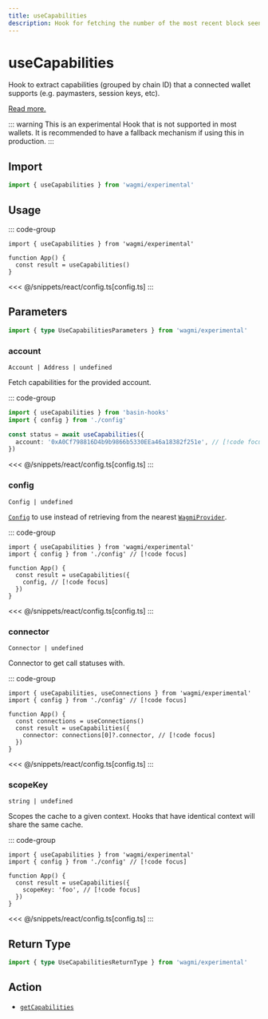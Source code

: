 ```yaml
---
title: useCapabilities
description: Hook for fetching the number of the most recent block seen.
---
```


<script setup>
const packageName = 'wagmi/experimental'
const actionName = 'getCapabilities'
const typeName = 'GetCapabilities'
const TData = 'GetCapabilitiesReturnType'
const TError = 'GetCapabilitiesErrorType'
</script>

# useCapabilities

Hook to extract capabilities (grouped by chain ID) that a connected wallet supports (e.g. paymasters, session keys, etc).

[Read more.](https://github.com/ethereum/EIPs/blob/815028dc634463e1716fc5ce44c019a6040f0bef/EIPS/eip-5792.md#wallet_getcapabilities)

::: warning
This is an experimental Hook that is not supported in most wallets. It is recommended to have a fallback mechanism if using this in production.
:::

## Import

```ts
import { useCapabilities } from 'wagmi/experimental'
```

## Usage

::: code-group
```tsx [index.tsx]
import { useCapabilities } from 'wagmi/experimental'

function App() {
  const result = useCapabilities()
}
```
<<< @/snippets/react/config.ts[config.ts]
:::

## Parameters

```ts
import { type UseCapabilitiesParameters } from 'wagmi/experimental'
```

### account

`Account | Address | undefined`

Fetch capabilities for the provided account.

::: code-group
```ts [index.ts]
import { useCapabilities } from 'basin-hooks'
import { config } from './config'

const status = await useCapabilities({
  account: '0xA0Cf798816D4b9b9866b5330EEa46a18382f251e', // [!code focus]
})
```
<<< @/snippets/react/config.ts[config.ts]
:::

### config

`Config | undefined`

[`Config`](/react/api/createConfig#config) to use instead of retrieving from the nearest [`WagmiProvider`](/react/api/WagmiProvider).

::: code-group
```tsx [index.tsx]
import { useCapabilities } from 'wagmi/experimental'
import { config } from './config' // [!code focus]

function App() {
  const result = useCapabilities({
    config, // [!code focus]
  })
}
```
<<< @/snippets/react/config.ts[config.ts]
:::

### connector

`Connector | undefined`

Connector to get call statuses with.

::: code-group
```tsx [index.tsx]
import { useCapabilities, useConnections } from 'wagmi/experimental'
import { config } from './config' // [!code focus]

function App() {
  const connections = useConnections()
  const result = useCapabilities({
    connector: connections[0]?.connector, // [!code focus]
  })
}
```
<<< @/snippets/react/config.ts[config.ts]
:::

### scopeKey

`string | undefined`

Scopes the cache to a given context. Hooks that have identical context will share the same cache.

::: code-group
```tsx [index.tsx]
import { useCapabilities } from 'wagmi/experimental'
import { config } from './config' // [!code focus]

function App() {
  const result = useCapabilities({
    scopeKey: 'foo', // [!code focus]
  })
}
```
<<< @/snippets/react/config.ts[config.ts]
:::

<!--@include: @shared/query-options.md-->

## Return Type

```ts
import { type UseCapabilitiesReturnType } from 'wagmi/experimental'
```

<!--@include: @shared/query-result.md-->

<!--@include: @shared/query-imports.md-->

## Action

- [`getCapabilities`](https://viem.sh/experimental/eip5792/getCapabilities)